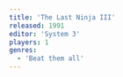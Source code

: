 ```yaml
---
title: 'The Last Ninja III'
released: 1991
editor: 'System 3'
players: 1
genres:
  - 'Beat them all'
---
```


